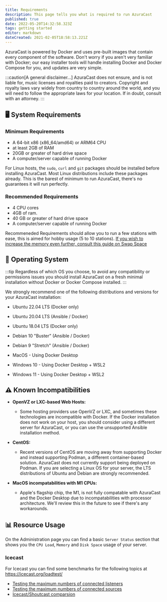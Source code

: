 ```yaml
---
title: Requirements
description: This page tells you what is required to run AzuraCast
published: true
date: 2022-05-20T14:32:58.323Z
tags: getting started
editor: markdown
dateCreated: 2021-02-05T18:58:13.221Z
---
```


AzuraCast is powered by Docker and uses pre-built images that contain every component of the software. Don't worry if you aren't very familiar with Docker; our easy installer tools will handle installing Docker and Docker Compose for you, and updates are very simple.

:::caution[A general disclaimer...]
AzuraCast does not ensure, and is not liable for, music licenses and royalties paid to creators. Copyright and royalty laws vary widely from country to country around the world, and you will need to follow the appropriate laws for your location. If in doubt, consult with an attorney.
:::

## 🖥️ System Requirements

### Minimum Requirements
- A 64-bit x86 (x86_64/amd64) or ARM64 CPU
- at least 2GB of RAM
- 20GB or greater of hard drive space
- A computer/server capable of running Docker

For Linux hosts, the `sudo`, `curl` and `git` packages should be installed before installing AzuraCast. Most Linux distributions include these packages already. This is the barest of minimum to run AzuraCast, there's no guarantees it will run perfectly. 

### Recommended Requirements
- 4 CPU cores
- 4GB of ram. 
- 40 GB or greater of hard drive space 
- A computer/server capable of running Docker

Recommeneded Requirements should allow  you to run a few stations with ease, this is aimed for hobby usage (5 to 10 stations). [If you wish to increase the memory even further, consult this guide on Swap Space](https://www.digitalocean.com/community/tutorials/how-to-add-swap-space-on-ubuntu-20-04)

## 📀 Operating System

:::tip
Regardless of which OS you choose, to avoid any compatibility or permissions issues you should install AzuraCast on a fresh minimal installation without Docker or Docker Compose installed.
:::

We strongly recommend one of the following distributions and versions for your AzuraCast installation:

- Ubuntu 22.04 LTS (Docker only)
- Ubuntu 20.04 LTS (Ansible / Docker)
- Ubuntu 18.04 LTS (Docker only) 
- Debian 10 "Buster" (Ansible / Docker)
- Debian 9 "Stretch" (Ansible / Docker)
- MacOS - Using Docker Desktop

- Windows 10 - Using Docker Desktop + WSL2
- Windows 11 - Using Docker Desktop + WSL2

## ⚠️ Known Incompatibilities

- **OpenVZ or LXC-based Web Hosts:**

  - Some hosting providers use OpenVZ or LXC, and sometimes these technologies are incompatible with Docker. If the Docker installation does not work on your host, you should consider using a different server for AzuraCast, or you can use the unsupported Ansible installation method.

- **CentOS:**
  - Recent versions of CentOS are moving away from supporting Docker and instead supporting Podman, a different container-based solution. AzuraCast does not currently support being deployed on Podman. If you are selecting a Linux OS for your server, the LTS distributions of Ubuntu and Debian are strongly recommended.
  
- **MacOS incompatabilities with M1 CPUs:**
  - Apple's flagship chip, the M1, is not fully compatable with AzuraCast and the Docker Desktop due to incompatabilities with  processor architecture. We'll review this in the future to see if there's any workarounds.
  
## 📊 Resource Usage

On the Administration page you can find a basic `Server Status` section that shows you the `CPU Load`, `Memory` and `Disk Space` usage of your server.

### Icecast

For Icecast you can find some benchmarks for the following topics at https://icecast.org/loadtest/

- [Testing the maximum numbers of connected listeners](https://icecast.org/loadtest/1/)
- [Testing the maximum numbers of connected sources](https://icecast.org/loadtest/2/)
- [Icecast/Shoutcast comparsion](https://icecast.org/loadtest/3/)
